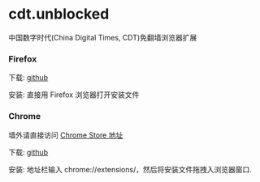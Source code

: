 # cdt.unblocked
中国数字时代(China Digital Times, CDT)免翻墙浏览器扩展

### Firefox 
下载: <a href="https://github.com/cdtmirrors/cdt.unblocked/blob/master/installer/china_digital_times-0.0.7-fx+an.xpi?raw=true" target="_blank">github</a> 

安装: 直接用 Firefox 浏览器打开安装文件


### Chrome
墙外请直接访问 <a href="https://chrome.google.com/webstore/detail/pogbeechjdafcafejffopgfhafkkbgfe" target="_blank"> Chrome Store 地址</a>

下载: <a href="https://github.com/cdtmirrors/cdt.unblocked/blob/master/installer/china_digital_times-v0.0.7.crx?raw=true" target="_blank">github</a>

安装: 地址栏输入 chrome://extensions/，然后将安装文件拖拽入浏览器窗口.
